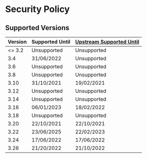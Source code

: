 # Security Policy

## Supported Versions

| Version | Supported Until | [Upstream Supported Until](https://www.qgis.org/en/site/getinvolved/development/roadmap.html#release-schedule) |
| ------- | --------------- | -------------------------------------------------------------------------------------------------------------- |
| <= 3.2  | Unsupported     | Unsupported                                                                                                    |
| 3.4     | 31/06/2022      | Unsupported                                                                                                    |
| 3.6     | Unsupported     | Unsupported                                                                                                    |
| 3.8     | Unsupported     | Unsupported                                                                                                    |
| 3.10    | 31/10/2021      | 19/02/2021                                                                                                     |
| 3.12    | Unsupported     | Unsupported                                                                                                    |
| 3.14    | Unsupported     | Unsupported                                                                                                    |
| 3.16    | 06/01/2023      | 18/02/2022                                                                                                     |
| 3.18    | Unsupported     | Unsupported                                                                                                    |
| 3.20    | 22/10/2021      | 22/10/2021                                                                                                     |
| 3.22    | 23/06/2025      | 22/02/2023                                                                                                     |
| 3.24    | 17/06/2022      | 17/06/2022                                                                                                     |
| 3.26    | 21/20/2022      | 21/10/2022                                                                                                     |
